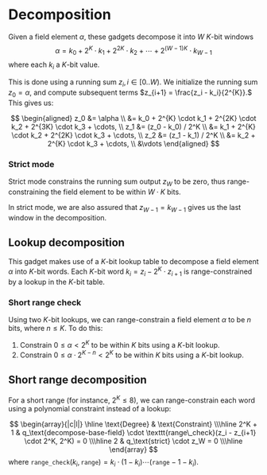 # Decomposition
Given a field element $\alpha$, these gadgets decompose it into $W$ $K$-bit windows $$\alpha = k_0 + 2^{K} \cdot k_1 + 2^{2K} \cdot k_2 + \cdots + 2^{(W-1)K} \cdot k_{W-1}$$ where each $k_i$ a $K$-bit value.

This is done using a running sum $z_i, i \in [0..W).$ We initialize the running sum $z_0 = \alpha,$ and compute subsequent terms $z_{i+1} = \frac{z_i - k_i}{2^{K}}.$ This gives us:

$$
\begin{aligned}
z_0 &= \alpha \\
    &= k_0 + 2^{K} \cdot k_1 + 2^{2K} \cdot k_2 +  2^{3K} \cdot k_3 + \cdots, \\
z_1 &= (z_0 - k_0) / 2^K \\
    &= k_1 + 2^{K} \cdot k_2 +  2^{2K} \cdot k_3 + \cdots, \\
z_2 &= (z_1 - k_1) / 2^K \\
    &= k_2 +  2^{K} \cdot k_3 + \cdots, \\
    &\vdots
\end{aligned}
$$

### Strict mode
Strict mode constrains the running sum output $z_{W}$ to be zero, thus range-constraining the field element to be within $W \cdot K$ bits.

In strict mode, we are also assured that $z_{W-1} = k_{W-1}$ gives us the last window in the decomposition.

## Lookup decomposition
This gadget makes use of a $K$-bit lookup table to decompose a field element $\alpha$ into $K$-bit words. Each $K$-bit word $k_i = z_i - 2^K \cdot z_{i+1}$ is range-constrained by a lookup in the $K$-bit table.

### Short range check
Using two $K$-bit lookups, we can range-constrain a field element $\alpha$ to be $n$ bits, where $n \leq K.$ To do this:

1. Constrain $0 \leq \alpha < 2^K$ to be within $K$ bits using a $K$-bit lookup.
2. Constrain $0 \leq \alpha \cdot 2^{K - n} < 2^K$ to be within $K$ bits using a $K$-bit lookup.

## Short range decomposition
For a short range (for instance, $2^K \leq 8$), we can range-constrain each word using a polynomial constraint instead of a lookup:

$$
\begin{array}{|c|l|}
\hline
\text{Degree} & \text{Constraint} \\\hline
2^K + 1 & q_\text{decompose-base-field} \cdot \texttt{range\_check}(z_i - z_{i+1} \cdot 2^K, 2^K) = 0 \\\hline
2 & q_\text{strict} \cdot z_W = 0 \\\hline
\end{array}
$$
where $\texttt{range\_check}(k_i, \texttt{range}) = k_i \cdot (1 - k_i) \cdots (\texttt{range} - 1 - k_i).$
